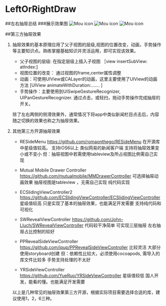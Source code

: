 # LeftOrRightDraw
##左右抽屉总结
###展示效果图
![Mou icon](https://github.com/mengzhihun6/LeftOrRightDraw/blob/master/Snip20160909_1.png)
![Mou icon](https://github.com/mengzhihun6/LeftOrRightDraw/blob/master/Snip20160909_2.png)
![Mou icon](https://github.com/mengzhihun6/LeftOrRightDraw/blob/master/drawer.gif)

##第三方抽屉效果

1.  抽屉效果的基本原理应用了父子视图的层级,视图的位置改变，动画，手势操作等主要知识点。熟练掌握基础知识并灵活运用，即可实现该效果。
    * 父子视图的层级: 在指定层级上插入子视图 ［view insertSubView: atIndex:]
    * 视图位置的改变： 通过视图的frame,center属性调整
    * 动画：可使用UIView或CALayer的动画，这里主要使用了UIView的动画方法 [UIView animateWithDuration:……. ]
    * 手势操作：主要使用到UISwipeGestureRecognizer, UIPanGestureRecognizer. 通过点击，或轻扫，拖动手势操作完成抽屉的开关。

    除了左右两侧的侧滑效果外，通常情况下将app中类似新闻栏目点击后，内容随之切换的效果也称之为抽屉效果。

2. 其他第三方开源抽屉效果
    *  RESideMenu
       <https://github.com/romaonthego/RESideMenu>
       在开源库中星级值较高。
       支持iOS6以上
       类似网易的新闻客户端
       支持将抽屉效果变小或不变小
       但：抽屉视图中若需使用tableview及所占视图比例需自己实现

    * Mutual Mobile Drawer Controller 
       <https://github.com/mutualmobile/MMDrawerController>
       可选择抽屉动画效果
       抽屉视图是tableview ，无需自己实现
       纯代码实现

    *  ECSlidingViewController2 
       <https://github.com/ECSlidingViewController/ECSlidingViewController>
       星级值较高
       只是实现了基本的抽屉效果，也能满足开发需要
       支持纯代码和可视化

    * SWRevealViewController 
       <https://github.com/John-Lluch/SWRevealViewController>
       代码较干净简单
       可实现三层抽屉
       左右抽屉占比控制的较好
    * PPRevealSideViewController 
       <https://github.com/ipup/PPRevealSideViewController>
       比较灵活
       大部分使用storyboard创建
       但：依赖性比较大，必须使用cocoapods, 需导入的库文件比较多
              手势支持处理的不太好
    * YRSideViewController 
       <https://github.com/YueRuo/YRSideViewController>
       星级值较低
       国人开发，能看的懂。也能满足开发需要
    
    以上是几种常见的抽屉效果第三方开源，根据实际项目需要选择合适的库，建议使用1，2，6三种。
      


